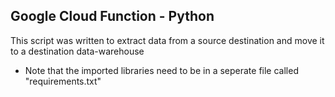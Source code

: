 ## Google Cloud Function - Python
This script was written to extract data from a source destination and move it to a destination data-warehouse
- Note that the imported libraries need to be in a seperate file called "requirements.txt"
